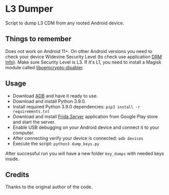 # L3 Dumper

Script to dump L3 CDM from any rooted Android device.

## Things to remember

Does not work on Android 11+. On other Android versions you need to check your device Widevine Security Level (to check use application [DRM Info](https://play.google.com/store/apps/details?id=com.androidfung.drminfo)). Make sure Security Level is L3. If it's L1, you need to install a Magisk module called [liboemcrypto-disabler](https://github.com/umylive/liboemcrypto-disabler).

## Usage

* Download [ADB](https://developer.android.com/studio/releases/platform-tools) and have it ready to use.
* Download and install Python 3.9.0.
* Install required Python 3.9.0 dependencies:
`pip3 install -r requirements.txt`
* Download and install [Frida Server](https://play.google.com/store/apps/details?id=me.shingle.fridaserver) application from Google Play store and start the server.
* Enable USB debugging on your Android device and connect it to your computer.
* After connecting verify your device is connected:
`adb devices`
* Execute the script:
`python3 dump_keys.py`

After successful run you will have a new folder `key_dumps` with needed keys inside.

## Credits

Thanks to the original author of the code.

